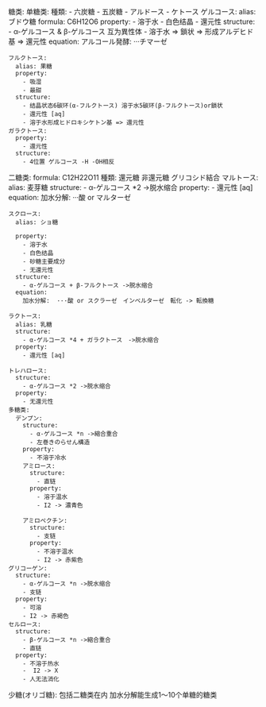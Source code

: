 
糖类:
  单糖类:
    種類:
      - 六炭糖
      - 五炭糖
      - アルドース
      - ケトース
    ゲルコース:
      alias: ブドウ糖
      formula: C6H12O6
      property:
        - 溶于水
        - 白色结晶
        - 還元性
      structure:
        - α-ゲルコース & β-ゲルコース 互为異性体
        - 溶于水 => 鎖状 => 形成アルデヒド基 => 還元性
      equation:
        アルコール発酵: ···チマーゼ

    フルクトース:
      alias: 果糖
      property:
        - 吸湿
        - 最甜
      structure:
        - 结晶状态6碳环(α-フルクトース) 溶于水5碳环(β-フルクトース)or鎖状
        - 還元性 [aq]
        - 溶于水形成ヒドロキシケトン基 => 還元性
    ガラクトース:
      property:
        - 還元性
      structure:
        - 4位置 ゲルコース -H -OH相反

  二糖类:
    formula: C12H22O11
    種類:
      還元糖
      非還元糖
      グリコシド結合
    マルトース:
      alias: 麦芽糖
      structure:
        - α-ゲルコース *2 ->脱水缩合
      property:
        - 還元性 [aq]
      equation:
        加水分解: ···酸 or マルターゼ

    スクロース:
      alias: ショ糖

      property:
        - 溶于水
        - 白色结晶
        - 砂糖主要成分
        - 无還元性
      structure:
        - α-ゲルコース + β-フルクトース ->脱水缩合
      equation:
        加水分解:  ···酸 or スクラーゼ　インベルターゼ　転化 -> 転換糖

    ラクトース:
      alias: 乳糖
      structure:
        - α-ゲルコース *4 + ガラクトース　->脱水缩合
      property:
        - 還元性 [aq]

    トレハロース:
      structure:
        - α-ゲルコース *2 ->脱水缩合
      property:
        - 无還元性
    多糖类:
      デンプン:
        structure:
          - α-ゲルコース *n ->縮合重合
          - 左巻きのらせん構造
        property:
          - 不溶于冷水
        アミロース:
          structure:
            - 直链
          property:
            - 溶于温水
            - I2 -> 濃青色

        アミロペクチン:
          structure:
            - 支链
          property:
            - 不溶于温水
            - I2 -> 赤紫色
    グリコーゲン:
      structure:
        - α-ゲルコース *n ->脱水缩合
        - 支链
      property:
        - 可溶
        - I2 -> 赤褐色
    セルロース:
      structure:
        - β-ゲルコース *n ->縮合重合
        - 直链
      property:
        - 不溶于热水
        -  I2 -> X
        - 人无法消化
  少糖(オリゴ糖): 包括二糖类在内 加水分解能生成1～10个单糖的糖类
